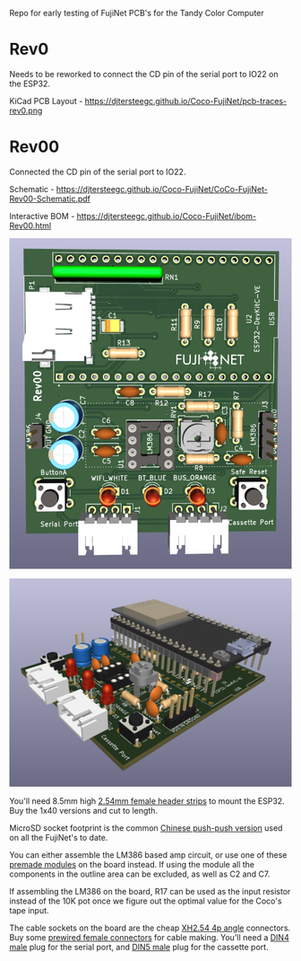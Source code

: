 Repo for early testing of FujiNet PCB's for the Tandy Color Computer

# Rev0

Needs to be reworked to connect the CD pin of the serial port to IO22 on the ESP32.

KiCad PCB Layout - https://djtersteegc.github.io/Coco-FujiNet/pcb-traces-rev0.png

# Rev00

Connected the CD pin of the serial port to IO22.

Schematic - https://djtersteegc.github.io/Coco-FujiNet/CoCo-FujiNet-Rev00-Schematic.pdf

Interactive BOM - https://djtersteegc.github.io/Coco-FujiNet/ibom-Rev00.html

![rev00-top.png](docs/rev00-top.png)

![rev00-side.png](docs/rev00-side.png)

You'll need 8.5mm high [2.54mm female header strips](https://www.aliexpress.us/item/2251832416528370.html) to mount the ESP32.  Buy the 1x40 versions and cut to length.

MicroSD socket footprint is the common [Chinese push-push version](https://www.aliexpress.us/item/2251832613969983.html) used on all the FujiNet's to date.

You can either assemble the LM386 based amp circuit, or use one of these [premade modules](https://www.aliexpress.us/item/3256805809816872.html) on the board instead. If using the module all the components in the outline area can be excluded, as well as C2 and C7.

If assembling the LM386 on the board, R17 can be used as the input resistor instead of the 10K pot once we figure out the optimal value for the Coco's tape input.

The cable sockets on the board are the cheap [XH2.54 4p angle](https://www.aliexpress.us/item/2251832735749189.html) connectors.   Buy some [prewired female connectors](https://www.aliexpress.us/item/2255801048702387.html) for cable making.  You'll need a [DIN4 male](https://www.aliexpress.us/item/3256804124853512.html) plug for the serial port, and [DIN5 male](https://www.aliexpress.us/item/3256804124853512.html) plug for the cassette port.

